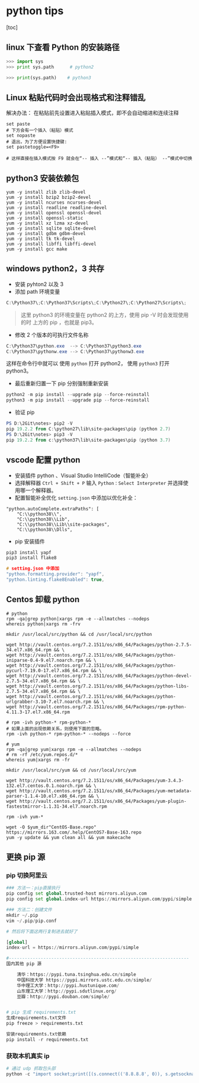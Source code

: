 # python tips

[toc]

## linux 下查看 Python 的安装路径

```python
>>> import sys
>>> print sys.path      # python2

>>> print(sys.path)    # python3
```

## Linux 粘贴代码时会出现格式和注释错乱

解决办法：
在粘贴前先设置进入粘贴插入模式，即不会自动缩进和连续注释

```shell
set paste
# 下方会有一个插入（粘贴）模式
set nopaste
# 退出，为了方便设置快捷键:
set pastetoggle=<F9>

# 这样直接在插入模式按 F9 就会在“-- 插入 --”模式和“-- 插入（粘贴） --”模式中切换
```

## python3 安装依赖包

```shell
yum -y install zlib zlib-devel
yum -y install bzip2 bzip2-devel
yum -y install ncurses ncurses-devel
yum -y install readline readline-devel
yum -y install openssl openssl-devel
yum -y install openssl-static
yum -y install xz lzma xz-devel
yum -y install sqlite sqlite-devel
yum -y install gdbm gdbm-devel
yum -y install tk tk-devel
yum -y install libffi libffi-devel
yum -y install gcc make
```

## windows python2，3 共存

- 安装 pyhton2 以及 3
- 添加 path 环境变量

```powershell
C:\Python37\;C:\Python37\Scripts\;C:\Python27\;C:\Python27\Scripts\;
```

> 这里 python3 的环境变量在 python2 的上方，使用 pip -V 时会发现使用的时 上方的 pip ，也就是 pip3。

- 修改 2 个版本的可执行文件名称

```powershell
C:\Python37\python.exe  --> C:\Python37\python3.exe
C:\Python37\pythonw.exe --> C:\Python37\pythonw3.exe
```

这样在命令行中就可以
使用 `python` 打开 python2，
使用 `python3` 打开 python3。

- 最后重新归置一下 pip
  分别强制重新安装

```powershell
python2 -m pip install --upgrade pip --force-reinstall
python3 -m pip install --upgrade pip --force-reinstall
```

- 验证 pip

```powershell
PS D:\2Git\notes> pip2 -V
pip 19.2.2 from C:\python27\lib\site-packages\pip (python 2.7)
PS D:\2Git\notes> pip3 -V
pip 19.2.2 from c:\python37\lib\site-packages\pip (python 3.7)
```

## vscode 配置 python

- 安装插件
  python 、Visual Studio IntelliCode（智能补全）
- 选择解释器
  `Ctrl + Shift + P` 输入 `Python：Select Interpreter` 并选择使用哪一个解释器。
- 配置智能补全优化
  `setting.json` 中添加以优化补全：

```vscode
"python.autoComplete.extraPaths": [
    "C:\\python38\\",
    "C:\\python38\\Lib",
    "C:\\python38\\Lib\\site-packages",
    "C:\\python38\\Dlls",
```

- pip 安装插件

```c
pip3 install yapf
pip3 install flake8

# setting.json 中添加
"python.formatting.provider": "yapf",
"python.linting.flake8Enabled": true,
```

## Centos 卸载 python

```shell
# python
rpm -qa|grep python|xargs rpm -e --allmatches --nodeps
whereis python|xargs rm -frv

mkdir /usr/local/src/python && cd /usr/local/src/python

wget http://vault.centos.org/7.2.1511/os/x86_64/Packages/python-2.7.5-34.el7.x86_64.rpm && \
wget http://vault.centos.org/7.2.1511/os/x86_64/Packages/python-iniparse-0.4-9.el7.noarch.rpm && \
wget http://vault.centos.org/7.2.1511/os/x86_64/Packages/python-pycurl-7.19.0-17.el7.x86_64.rpm && \
wget http://vault.centos.org/7.2.1511/os/x86_64/Packages/python-devel-2.7.5-34.el7.x86_64.rpm && \
wget http://vault.centos.org/7.2.1511/os/x86_64/Packages/python-libs-2.7.5-34.el7.x86_64.rpm && \
wget http://vault.centos.org/7.2.1511/os/x86_64/Packages/python-urlgrabber-3.10-7.el7.noarch.rpm && \
wget http://vault.centos.org/7.2.1511/os/x86_64/Packages/rpm-python-4.11.3-17.el7.x86_64.rpm

# rpm -ivh python-* rpm-python-*
# 如果上面的出现依赖关系，则使用下面的忽略。
rpm -ivh python-* rpm-python-* --nodeps --force

# yum
rpm -qa|grep yum|xargs rpm -e --allmatches --nodeps
# rm -rf /etc/yum.repos.d/*
whereis yum|xargs rm -fr

mkdir /usr/local/src/yum && cd /usr/local/src/yum

wget http://vault.centos.org/7.2.1511/os/x86_64/Packages/yum-3.4.3-132.el7.centos.0.1.noarch.rpm && \
wget http://vault.centos.org/7.2.1511/os/x86_64/Packages/yum-metadata-parser-1.1.4-10.el7.x86_64.rpm && \
wget http://vault.centos.org/7.2.1511/os/x86_64/Packages/yum-plugin-fastestmirror-1.1.31-34.el7.noarch.rpm

rpm -ivh yum-*

wget -O $yum_dir"CentOS-Base.repo" https://mirrors.163.com/.help/CentOS7-Base-163.repo
yum -y update && yum clean all && yum makecache
```

## 更换 pip 源

### pip 切换阿里云

```python
### 方法一：pip直接执行
pip config set global.trusted-host mirrors.aliyun.com
pip config set global.index-url https://mirrors.aliyun.com/pypi/simple

### 方法二：创建文件
mkdir ~/.pip
vim ~/.pip/pip.conf

# 然后将下面这两行复制进去就好了

[global]
index-url = https://mirrors.aliyun.com/pypi/simple

#--------------------------------------------------------------------
国内其他 pip 源

    清华：https://pypi.tuna.tsinghua.edu.cn/simple
    中国科技大学 https://pypi.mirrors.ustc.edu.cn/simple/
    华中理工大学：http://pypi.hustunique.com/
    山东理工大学：http://pypi.sdutlinux.org/
    豆瓣：http://pypi.douban.com/simple/


# pip 生成 requirements.txt
生成requirements.txt文件
pip freeze > requirements.txt

安装requirements.txt依赖
pip install -r requirements.txt
```

### 获取本机真实 ip

```python
# 通过 udp 抓取包头部
python -c "import socket;print([(s.connect(('8.8.8.8', 0)), s.getsockname()[0], s.close()) for s in [socket.socket(socket.AF_INET, socket.SOCK_DGRAM)]][0][1])"

```
